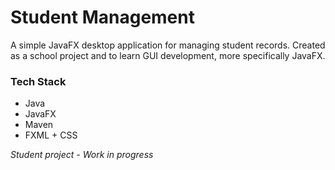 # Student Management

A simple JavaFX desktop application for managing student records. Created as a school project and to learn GUI development, more specifically JavaFX.

### Tech Stack

- Java
- JavaFX
- Maven
- FXML + CSS

_Student project - Work in progress_

